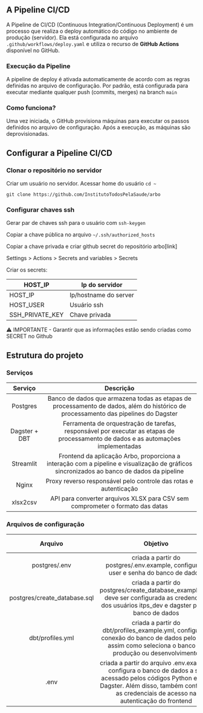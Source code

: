## A Pipeline CI/CD
A Pipeline de CI/CD (Continuous Integration/Continuous Deployment) é um processo que realiza o deploy automático do código no ambiente de produção (servidor).
Ela está configurada no arquivo `.github/workflows/deploy.yaml`  e utiliza o recurso de **GitHub Actions** disponível no GitHub.

### Execução da Pipeline
A pipeline de deploy é ativada automaticamente de acordo com as regras definidas no arquivo de configuração.
Por padrão, está configurada para executar mediante qualquer push (commits, merges) na branch `main`

### Como funciona?
Uma vez iniciada, o GitHub provisiona máquinas para executar os passos definidos no arquivo de configuração. Após a execução, as máquinas são deprovisionadas.

## Configurar a Pipeline CI/CD

### Clonar o repositório no servidor

Criar um usuário no servidor. Acessar home do usuário `cd ~`

`git clone https://github.com/InstitutoTodosPelaSaude/arbo`

### Configurar chaves ssh

Gerar par de chaves ssh para o usuário com `ssh-keygen`

Copiar a chave pública no arquivo `~/.ssh/authorized_hosts`

Copiar a chave privada e criar github secret do repositório arbo[link]

Settings > Actions > Secrets and variables > Secrets

Criar os secrets:

| HOST_IP | Ip do servidor |
| --- | --- |
| HOST_IP | Ip/hostname do server |
| HOST_USER | Usuário ssh |
| SSH_PRIVATE_KEY | Chave privada |

⚠️ IMPORTANTE - Garantir que as informações estão sendo criadas como SECRET no Github


## Estrutura do projeto

### Serviços
| Serviço               | Descrição                                         |
| :---:                 | :---:                                             |
| Postgres              | Banco de dados que armazena todas as etapas de            processamento de dados, além do histórico de processamento das pipelines do Dagster|
| Dagster + DBT         | Ferramenta de orquestração de tarefas, responsável por executar as etapas de processamento de dados e as automações implementadas  |
| Streamlit             | Frontend da aplicação Arbo, proporciona a interação com a pipeline e visualização de gráficos sincronizados ao banco de dados da pipeline |
| Nginx                 | Proxy reverso responsável pelo controle das rotas e autenticação                                                                |
| xlsx2csv              | API para converter arquivos XLSX para CSV sem comprometer o formato das datas                                                         |

### Arquivos de configuração


| Arquivo           | Objetivo                        | Serviços que usam |
| :---:             | :---:                           | :---:             |
| postgres/.env     | criada a partir do postgres/.env.example, configura o user e senha do banco de dados.                              | Postgres          |
| postgres/create_database.sql | criada a partir do postgres/create_database_example.sql, deve ser configurada as credenciais dos usuários itps_dev e dagster para o banco de dados              | Postgres          |
| dbt/profiles.yml  | criada a partir do dbt/profiles_example.yml, configura a conexão do banco de dados pelo DBT, assim como seleciona o banco de produção ou desenvolvimento                                       | DBT
| .env              | criada a partir do arquivo .env.example, configura o banco de dados a ser acessado pelos códigos Python e pelo Dagster. Além disso, também configura as credenciais de acesso na autenticação do frontend| Dagster+DBT, Nginx, Streamlit           |
